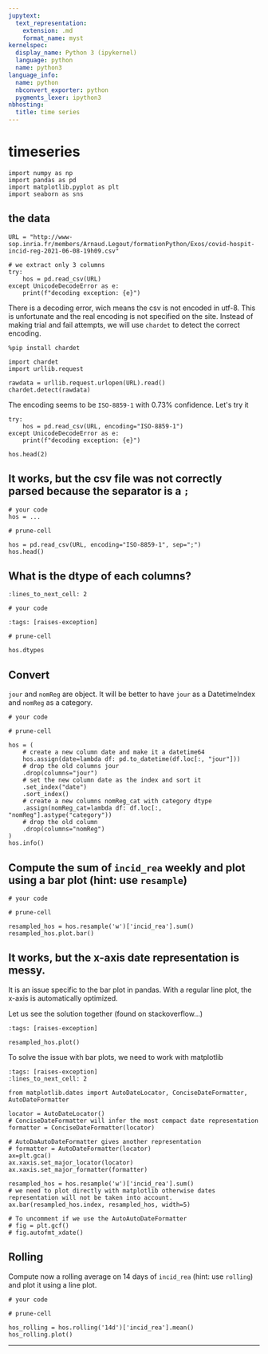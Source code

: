 ```yaml
---
jupytext:
  text_representation:
    extension: .md
    format_name: myst
kernelspec:
  display_name: Python 3 (ipykernel)
  language: python
  name: python3
language_info:
  name: python
  nbconvert_exporter: python
  pygments_lexer: ipython3
nbhosting:
  title: time series
---
```


# timeseries

```{code-cell} ipython3
import numpy as np
import pandas as pd
import matplotlib.pyplot as plt
import seaborn as sns
```

## the data

```{code-cell} ipython3
URL = "http://www-sop.inria.fr/members/Arnaud.Legout/formationPython/Exos/covid-hospit-incid-reg-2021-06-08-19h09.csv"

# we extract only 3 columns
try:
    hos = pd.read_csv(URL)
except UnicodeDecodeError as e:
    print(f"decoding exception: {e}")
```

There is a decoding error, wich means the csv is not encoded  in utf-8. This is unfortunate and the real encoding is not specified on the site. Instead of making trial and fail attempts, we will use `chardet` to detect the correct encoding.

```{code-cell} ipython3
%pip install chardet

import chardet
import urllib.request

rawdata = urllib.request.urlopen(URL).read()
chardet.detect(rawdata)
```

The encoding seems to be `ISO-8859-1` with 0.73% confidence. Let's try it

```{code-cell} ipython3
try:
    hos = pd.read_csv(URL, encoding="ISO-8859-1")
except UnicodeDecodeError as e:
    print(f"decoding exception: {e}")

hos.head(2)
```

## It works, but the csv file was not correctly parsed because the separator is a `;`

```{code-cell} ipython3
# your code
hos = ...
```

```{code-cell} ipython3
# prune-cell

hos = pd.read_csv(URL, encoding="ISO-8859-1", sep=";")
hos.head()
```

## What is the dtype of each columns?

```{code-cell} ipython3
:lines_to_next_cell: 2

# your code
```

```{code-cell} ipython3
:tags: [raises-exception]

# prune-cell

hos.dtypes
```

## Convert

`jour` and `nomReg` are object. It will be better to have `jour` as a DatetimeIndex and `nomReg` as a category.

```{code-cell} ipython3
# your code
```

```{code-cell} ipython3
# prune-cell

hos = (
    # create a new column date and make it a datetime64
    hos.assign(date=lambda df: pd.to_datetime(df.loc[:, "jour"]))
    # drop the old columns jour
    .drop(columns="jour")
    # set the new column date as the index and sort it
    .set_index("date")
    .sort_index()
    # create a new columns nomReg_cat with category dtype
    .assign(nomReg_cat=lambda df: df.loc[:, "nomReg"].astype("category"))
    # drop the old column
    .drop(columns="nomReg")
)
hos.info()
```

## Compute the sum of `incid_rea` weekly and plot using a bar plot (hint: use `resample`)

```{code-cell} ipython3
# your code
```

```{code-cell} ipython3
# prune-cell

resampled_hos = hos.resample('w')['incid_rea'].sum()
resampled_hos.plot.bar()
```

## It works, but the x-axis date representation is messy.

It is an issue specific to the bar plot in pandas. With a regular line plot, the x-axis is automatically optimized.

Let us see the solution together (found on stackoverflow...)

```{code-cell} ipython3
:tags: [raises-exception]

resampled_hos.plot()
```

To solve the issue with bar plots, we need to work with matplotlib

```{code-cell} ipython3
:tags: [raises-exception]
:lines_to_next_cell: 2

from matplotlib.dates import AutoDateLocator, ConciseDateFormatter, AutoDateFormatter

locator = AutoDateLocator()
# ConciseDateFormatter will infer the most compact date representation
formatter = ConciseDateFormatter(locator)

# AutoDaAutoDateFormatter gives another representation
# formatter = AutoDateFormatter(locator)
ax=plt.gca()
ax.xaxis.set_major_locator(locator)
ax.xaxis.set_major_formatter(formatter)

resampled_hos = hos.resample('w')['incid_rea'].sum()
# we need to plot directly with matplotlib otherwise dates representation will not be taken into account.
ax.bar(resampled_hos.index, resampled_hos, width=5)

# To uncomment if we use the AutoAutoDateFormatter
# fig = plt.gcf()
# fig.autofmt_xdate()
```

## Rolling

Compute now a rolling average on 14 days of `incid_rea` (hint: use `rolling`) and plot it using a line plot.

```{code-cell} ipython3
# your code
```

```{code-cell} ipython3
# prune-cell

hos_rolling = hos.rolling('14d')['incid_rea'].mean()
hos_rolling.plot()
```

***
